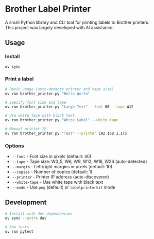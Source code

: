 # Brother Label Printer

A small Python library and CLI tool for printing labels to Brother printers. This project was largely developed with AI assistance.

## Usage

### Install

```bash
uv sync
```

### Print a label

```bash
# Basic usage (auto-detects printer and tape size)
uv run brother_printer.py "Hello World"

# Specify font size and tape
uv run brother_printer.py "Large Text" --font 60 --tape W12

# Use white tape with black text
uv run brother_printer.py "White Label" --white-tape

# Manual printer IP
uv run brother_printer.py "Test" --printer 192.168.1.175
```

### Options

- `--font` - Font size in pixels (default: 40)
- `--tape` - Tape size: W3_5, W6, W9, W12, W18, W24 (auto-detected)
- `--margin` - Left/right margins in pixels (default: 10)
- `--copies` - Number of copies (default: 1)
- `--printer` - Printer IP address (auto-discovered)
- `--white-tape` - Use white tape with black text
- `--mode` - Use `png` (default) or `labelprinterkit` mode

## Development

```bash
# Install with dev dependencies
uv sync --extra dev

# Run tests
uv run pytest
```